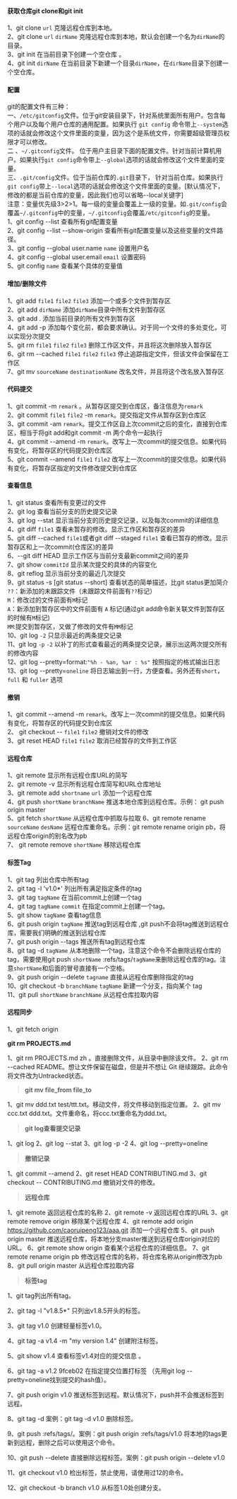 #### 获取仓库git clone和git init 
1、git clone `url`  克隆远程仓库到本地。    
2、git clone `url` `dirName`   克隆远程仓库到本地，默认会创建一个名为`dirName`的目录。   
3、git init 在当前目录下创建一个空仓库 。           
4、git init `dirName`   在当前目录下新建一个目录`dirName`，在`dirName`目录下创建一个空仓库。   

#### 配置
git的配置文件有三种：  
一、`/etc/gitconfig`文件。位于git安装目录下，针对系统里面所有用户。包含每个用户以及每个用户仓库的通用配置。如果执行 `git config` 命令带上`--system`选项的话就会修改这个文件里面的变量，因为这个是系统文件，你需要超级管理员权限才可以修改。   
二 、`~/.gitconfig`文件。 位于用户主目录下面的配置文件。针对当前计算机用户。如果执行`git config`命令带上`--global`选项的话就会修改这个文件里面的变量。    
三、`.git/config`文件。位于当前仓库的`.git`目录下， 针对当前仓库。如果执行`git config`带上`--local`选项的话就会修改这个文件里面的变量。[默认情况下，修改的都是当前仓库的变量，因此我们也可以省略--local关键字]   
注意：变量优先级3>2>1。每一级的变量会覆盖上一级的变量。如`.git/config`会覆盖`~/.gitconfig`中的变量，`~/.gitconfig`会覆盖`/etc/gitconfig`的变量。  
1、git config --list 查看所有git配置变量  
2、git config --list --show-origin 查看所有git配置变量以及这些变量的文件路径。   
3、git config --global user.name `name`  设置用户名  
4、git config --global user.email `email` 设置密码        
5、git config `name` 查看某个具体的变量值  


#### 增加/删除文件
1、git add `file1`  `file2`  `file3` 添加一个或多个文件到暂存区   
2、git add  `dirName`   添加`dirName`目录中所有文件到暂存区    
3、git add .   添加当前目录的所有文件到暂存区  
4、git add -p 添加每个变化前，都会要求确认。对于同一个文件的多处变化，可以实现分次提交      
5、git rm `file1`  `file2`  `file3`  删除工作区文件，并且将这次删除放入暂存区       
6、git rm --cached `file1`  `file2`  `file3`  停止追踪指定文件，但该文件会保留在工作区  
7、git mv `sourceName` `destinationName` 改名文件，并且将这个改名放入暂存区    

#### 代码提交 
1、git commit -m `remark` 。从暂存区提交到仓库区，备注信息为`remark`   
2、git commit `file1` `file2`   -m   `remark`。提交指定文件从暂存区到仓库区   
3、git commit -am `remark`。提交工作区自上次commit之后的变化，直接到仓库区，相当于将git add和git commit -m 两个命令一起执行  
4、git commit --amend -m `remark`。改写上一次commit的提交信息。如果代码有变化，将暂存区的代码提交到仓库区  
5、git commit --amend `file1` `file2` 改写上一次commit的提交信息。如果代码有变化，将暂存区指定的文件修改提交到仓库区     

#### 查看信息
1、git status 查看所有变更过的文件  
2、git log 查看当前分支的历史提交记录  
3、git log --stat 显示当前分支的历史提交记录，以及每次commit的详细信息  
4、git diff  `file1` 查看未暂存的修改。显示工作区和暂存区的差异  
5、git diff --cached `file1`或者git diff --staged `file1`  查看已暂存的修改。显示暂存区和上一次commit(仓库区)的差异  
6、--git diff HEAD  显示工作区与当前分支最新commit之间的差异   
7、git show `commitId` 显示某次提交的具体的内容变化  
8、git reflog 显示当前分支的最近几次提交    
9、git status -s  [git status --short]  查看状态的简单描述，比git status更加简介   
`??`：新添加的未跟踪文件（未跟踪文件前面有`??`标记）  
`M`：修改过的文件前面有`M`标记  
`A`：新添加到暂存区中的文件前面有 `A` 标记(通过git add命令新关联文件到暂存区的时候有`M`标记)   
`MM`:提交到暂存区，又做了修改的文件有`MM`标记   
10、git log `-2` 只显示最近的两条提交记录  
11、git log `-p` `-2` 以补丁的形式查看最近的两条提交记录，展示出这两次提交所有的修改内容  
12、git log --pretty=format:`"%h - %an, %ar : %s"` 按照指定的格式输出日志   
13、git log --pretty=`oneline` 将日志输出到一行，方便查看。另外还有`short`，`full` 和 `fuller` 选项
#### 撤销
1、git commit --amend -m `remark`。改写上一次commit的提交信息。如果代码有变化，将暂存区的代码提交到仓库区   
2、 git checkout -- `file1` `file2` 撤销对文件的修改  
3、git reset HEAD `file1` `file2` 取消已经暂存的文件到工作区   

#### 远程仓库
1、git remote 显示所有远程仓库URL的简写  
2、git remote -v 显示所有远程仓库简写和URL仓库地址   
3、git remote add `shortname` `url` 添加一个远程仓库         
4、git push `shortName` `branchName` 推送本地仓库到远程仓库。示例： git push origin master  
5、git fetch `shortName` 从远程仓库中抓取与拉取
6、git remote rename `sourceName` `desName` 远程仓库重命名。示例：git remote rename origin pb，将远程仓库origin的别名改为pb  
7、 git remote remove `shortName` 移除远程仓库  

#### 标签Tag
1、git tag 列出仓库中所有tag  
2、git tag -l 'v1.0*' 列出所有满足指定条件的tag  
3、git tag `tagName` 在当前commit上创建一个tag  
4、git tag `tagName`  `commit` 在指定commit上创建一个tag。   
5、git show `tagName` 查看tag信息   
6、git push origin  `tagName` 推送tag到远程仓库 ,git push不会将tag推送到远程仓库，需要我们明确的推送到远程仓库   
7、git push origin --tags 推送所有tag到远程仓库  
8、git tag -d `tagName` 从本地删除一个tag，注意这个命令不会删除远程仓库的tag，需要使用git push `shortName`  :refs/tags/`tagName`来删除远程仓库的tag。注意`shortName`和后面的冒号直接有一个空格。  
9、git push origin --delete `tagname` 直接从远程仓库删除指定的tag   
10、git checkout -b `branchName` `tagName` 新建一个分支，指向某个 tag  
11、git pull `shortName` `branchName` 从远程仓库拉取内容  

####  远程同步 
1、git fetch origin

**git rm PROJECTS.md**

1、git rm PROJECTS.md zh 。直接删除文件，从目录中删除该文件。
2、git rm --cached README。想让文件保留在磁盘，但是并不想让 Git 继续跟踪。此命令将文件改为Untracked状态。

>**git mv file_from file_to**

1、git mv ddd.txt test/ttt.txt。移动文件，将文件移动到指定位置。
2、git mv ccc.txt ddd.txt。文件重命名，将ccc.txt重命名为ddd.txt。

>**git log查看提交记录**

1、git log
2、git log --stat
3、git log -p -2
4、git log --pretty=oneline
>**撤销记录**

1、git commit --amend
2、git reset HEAD CONTRIBUTING.md
3、git checkout -- CONTRIBUTING.md 撤销对文件的修改。

>**远程仓库**

1、git remote  返回远程仓库的名称
2、git remote -v 返回远程仓库的URL
3、git remote remove origin  移除某个远程仓库
4、git remote add origin https://github.com/caoruipeng123/aaa.git 添加一个远程仓库
5、git push origin master 推送远程仓库，将本地分支master推送到远程仓库origin对应的URL。
6、git remote show origin 查看某个远程仓库的详细信息。
7、git remote rename origin pb  修改远程仓库的名称，将仓库名称从origin修改为pb
8、git pull origin master 从远程仓库拉取内容

>**标签tag**

1、git tag列出所有tag。   

2、git tag -l "v1.8.5*" 只列出v1.8.5开头的标签。    

3、git tag v1.0 创建轻量标签v1.0。   

4、git tag -a v1.4 -m "my version 1.4" 创建附注标签。        

5、git show v1.4 查看标签v1.4对应的提交信息 。   

6、git tag -a v1.2 9fceb02  在指定提交位置打标签 （先用git log --pretty=oneline找到提交的hash值）。  

7、git push origin v1.0 推送标签到远程。默认情况下，push并不会推送标签到远程。  

8、git tag -d <tagname>   案例：git tag -d v1.0 删除标签。  

9、git push <remoteName> :refs/tags/<tagName>。案例：git push origin :refs/tags/v1.0  将本地的tags更新到远程，删除之后可以使用这个命令。  

10、git push <remoteName> --delete <tagname>  直接删除远程标签。案例：git push origin --delete v1.0  

11、git checkout v1.0 检出标签，禁止使用，请使用过12的命令。     

12、git checkout -b branch v1.0 从标签1.0处创建分支。

